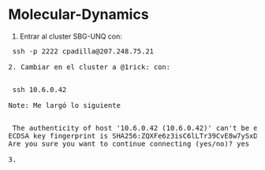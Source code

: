 # Molecular-Dynamics
1. Entrar al cluster SBG-UNQ con: 
<pre> ssh -p 2222 cpadilla@207.248.75.21

2. Cambiar en el cluster a @1rick: con:

<pre> ssh 10.6.0.42

Note: Me largó lo siguiente

<pre> The authenticity of host '10.6.0.42 (10.6.0.42)' can't be established.
ECDSA key fingerprint is SHA256:ZQXFe6z3isC6lLTr39CvE8w7ySxDUNZ4yrnqdFcWhtg.
Are you sure you want to continue connecting (yes/no)? yes

3. 